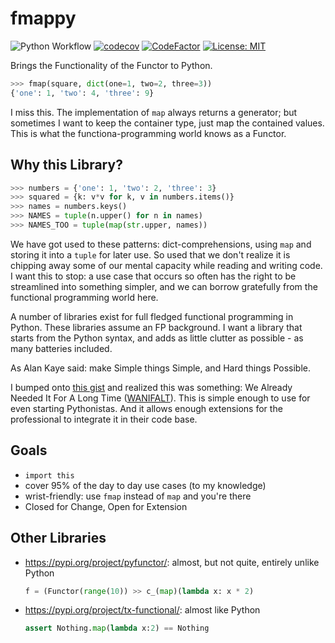 # fmappy

![Python Workflow](https://github.com/xtofl/fmappy/workflows/Python%20Workflow/badge.svg) [![codecov](https://codecov.io/xtofl/fmappy/branch/master/graph/badge.svg)](https://codecov.io/xtofl/fmappy) [![CodeFactor](https://www.codefactor.io/repository/github/xtofl/fmappy/badge)](https://www.codefactor.io/repository/github/xtofl/fmappy) [![License: MIT](https://img.shields.io/badge/License-MIT-yellow.svg)](https://opensource.org/licenses/MIT)

Brings the Functionality of the Functor to Python.

```python
>>> fmap(square, dict(one=1, two=2, three=3))
{'one': 1, 'two': 4, 'three': 9}
```

I miss this.  The implementation of `map` always returns a generator; but sometimes
I want to keep the container type, just map the contained values.  This is what
the functiona-programming world knows as a Functor.

## Why this Library?

```python
>>> numbers = {'one': 1, 'two': 2, 'three': 3}
>>> squared = {k: v*v for k, v in numbers.items()}
>>> names = numbers.keys()
>>> NAMES = tuple(n.upper() for n in names)
>>> NAMES_TOO = tuple(map(str.upper, names))
```

We have got used to these patterns: dict-comprehensions, using `map` and storing
it into a `tuple` for later use.  So used that we don't realize it is chipping
away some of our mental capacity while reading and writing code.  I want this to
stop: a use case that occurs so often has the right to be streamlined into
something simpler, and we can borrow gratefully from the functional programming
world here.

A number of libraries exist for full fledged functional programming in Python.
These libraries assume an FP background.  I want a library that starts from the
Python syntax, and adds as little clutter as possible - as many batteries included.

As Alan Kaye said: make Simple things Simple, and Hard things Possible.

I bumped onto [this gist] and realized this was something: We Already Needed It For
A Long Time ([WANIFALT]).  This is simple enough to use for even starting Pythonistas.
And it allows enough extensions for the professional to integrate it in their code base.

## Goals

* `import this`
* cover 95% of the day to day use cases (to my knowledge)
* wrist-friendly: use `fmap` instead of `map` and you're there
* Closed for Change, Open for Extension

## Other Libraries

* https://pypi.org/project/pyfunctor/: almost, but not quite, entirely unlike Python

  ```python
  f = (Functor(range(10)) >> c_(map)(lambda x: x * 2)
  ```

* https://pypi.org/project/tx-functional/: almost like Python

  ```python
  assert Nothing.map(lambda x:2) == Nothing
  ```

[this gist]: https://gist.github.com/3noch/eef18dba108be7db0441
[WANIFALT]: https://qbziz.wordpress.com/2008/10/23/you-heard-it-here-first/
